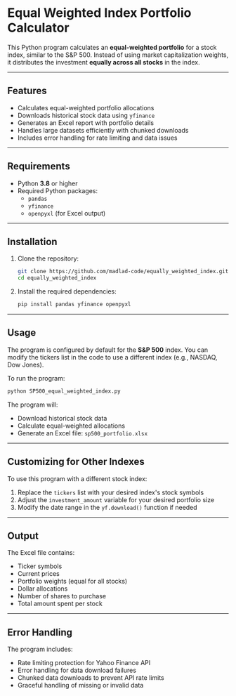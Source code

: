 # Equal Weighted Index Portfolio Calculator

This Python program calculates an **equal-weighted portfolio** for a stock index, similar to the S&P 500. Instead of using market capitalization weights, it distributes the investment **equally across all stocks** in the index.

---

## Features

- Calculates equal-weighted portfolio allocations  
- Downloads historical stock data using `yfinance`  
- Generates an Excel report with portfolio details  
- Handles large datasets efficiently with chunked downloads  
- Includes error handling for rate limiting and data issues  

---

## Requirements

- Python **3.8** or higher  
- Required Python packages:
  - `pandas`
  - `yfinance`
  - `openpyxl` (for Excel output)

---

## Installation

1. Clone the repository:
   ```bash
   git clone https://github.com/madlad-code/equally_weighted_index.git
   cd equally_weighted_index
   ```

2. Install the required dependencies:
   ```bash
   pip install pandas yfinance openpyxl
   ```

---

## Usage

The program is configured by default for the **S&P 500** index. You can modify the tickers list in the code to use a different index (e.g., NASDAQ, Dow Jones).

To run the program:
```bash
python SP500_equal_weighted_index.py
```

The program will:
- Download historical stock data
- Calculate equal-weighted allocations
- Generate an Excel file: `sp500_portfolio.xlsx`

---

## Customizing for Other Indexes

To use this program with a different stock index:
1. Replace the `tickers` list with your desired index's stock symbols  
2. Adjust the `investment_amount` variable for your desired portfolio size  
3. Modify the date range in the `yf.download()` function if needed  

---

## Output

The Excel file contains:
- Ticker symbols  
- Current prices  
- Portfolio weights (equal for all stocks)  
- Dollar allocations  
- Number of shares to purchase  
- Total amount spent per stock  

---

## Error Handling

The program includes:
- Rate limiting protection for Yahoo Finance API  
- Error handling for data download failures  
- Chunked data downloads to prevent API rate limits  
- Graceful handling of missing or invalid data  
